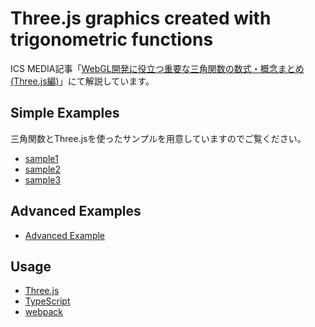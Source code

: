 # Three.js graphics created with trigonometric functions

ICS MEDIA記事「[WebGL開発に役立つ重要な三角関数の数式・概念まとめ (Three.js編)](https://ics.media/entry/10657)」にて解説しています。

## Simple Examples

三角関数とThree.jsを使ったサンプルを用意していますのでご覧ください。

-   [sample1](https://ics-creative.github.io/160106_threejs_trigonometric/sample1/)
-   [sample2](https://ics-creative.github.io/160106_threejs_trigonometric/sample2/)
-   [sample3](https://ics-creative.github.io/160106_threejs_trigonometric/sample3/)

## Advanced Examples

-   [Advanced Example](https://ics-creative.github.io/160106_threejs_trigonometric/demo/build/)

## Usage

- [Three.js](http://threejs.org/)
- [TypeScript](https://www.typescriptlang.org/)
- [webpack](https://webpack.js.org/)